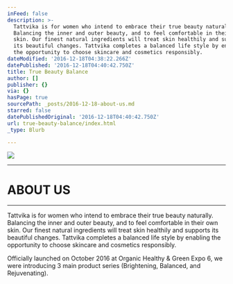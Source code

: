 ```yaml
---
inFeed: false
description: >-
  Tattvika is for women who intend to embrace their true beauty naturally.
  Balancing the inner and outer beauty, and to feel comfortable in their own
  skin. Our finest natural ingredients will treat skin healthily and supports
  its beautiful changes. Tattvika completes a balanced life style by enabling
  the opportunity to choose skincare and cosmetics responsibly.
dateModified: '2016-12-18T04:38:22.266Z'
datePublished: '2016-12-18T04:40:42.750Z'
title: True Beauty Balance
author: []
publisher: {}
via: {}
hasPage: true
sourcePath: _posts/2016-12-18-about-us.md
starred: false
datePublishedOriginal: '2016-12-18T04:40:42.750Z'
url: true-beauty-balance/index.html
_type: Blurb

---
```

![](https://the-grid-user-content.s3-us-west-2.amazonaws.com/bc606853-b184-41e3-91c9-04bbb52b646d.jpg)

---

# ABOUT US

---

Tattvika is for women who intend to embrace their true beauty naturally. Balancing the inner and outer beauty, and to feel comfortable in their own skin. Our finest natural ingredients will treat skin healthily and supports its beautiful changes. Tattvika completes a balanced life style by enabling the opportunity to choose skincare and cosmetics responsibly.

Officially launched on October 2016 at Organic Healthy & Green Expo 6, we were introducing 3 main product series (Brightening, Balanced, and Rejuvenating).